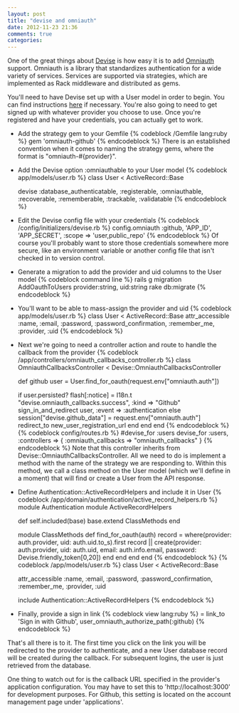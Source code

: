```yaml
---
layout: post
title: "devise and omniauth"
date: 2012-11-23 21:36
comments: true
categories: 
---
```


One of the great things about [Devise](https://github.com/plataformatec/devise) is how easy it is to add [Omniauth](https://github.com/intridea/omniauth) support.  Omniauth is a library that standardizes authentication for a wide variety of services.  Services are supported via strategies, which are implemented as Rack middleware and distributed as gems.

You'll need to have Devise set up with a User model in order to begin.  You can find instructions [here](https://github.com/plataformatec/devise#getting-started) if necessary.  You're also going to need to get signed up with whatever provider you choose to use.  Once you're registered and have your credentials, you can actually get to work.

<!--more-->

- Add the strategy gem to your Gemfile
{% codeblock /Gemfile lang:ruby %}
gem 'omniauth-github'
{% endcodeblock %}
There is an established convention when it comes to naming the strategy gems, where the format is "omniauth-#{provider}".

- Add the Devise option :omniauthable to your User model
{% codeblock app/models/user.rb %}
class User < ActiveRecord::Base

  devise :database_authenticatable, :registerable, :omniauthable,
         :recoverable, :rememberable, :trackable, :validatable
{% endcodeblock %}

- Edit the Devise config file with your credentials
{% codeblock /config/initializers/devise.rb %}
config.omniauth :github, 'APP_ID', 'APP_SECRET', :scope => 'user,public_repo'
{% endcodeblock %}
Of course you'll probably want to store those credentials somewhere more secure, like an environment variable or another config file that isn't checked in to version control.

- Generate a migration to add the provider and uid columns to the User model
{% codeblock command line %}
rails g migration AddOauthToUsers provider:string, uid:string
rake db:migrate
{% endcodeblock %}

- You'll want to be able to mass-assign the provider and uid
{% codeblock app/models/user.rb %}
class User < ActiveRecord::Base
  attr_accessible :name, :email, :password, :password_confirmation, :remember_me, :provider, :uid
{% endcodeblock %}

- Next we're going to need a controller action and route to handle the callback from the provider
{% codeblock /app/controllers/omniauth_callbacks_controller.rb %}
class OmniauthCallbacksController < Devise::OmniauthCallbacksController

  def github
    user = User.find_for_oauth(request.env["omniauth.auth"])

    if user.persisted?
      flash[:notice] = I18n.t "devise.omniauth_callbacks.success", :kind => "Github"
      sign_in_and_redirect user, :event => :authentication
    else
      session["devise.github_data"] = request.env["omniauth.auth"]
      redirect_to new_user_registration_url
    end
  end
end
{% endcodeblock %}
{% codeblock config/routes.rb %}
#devise_for :users
devise_for :users, :controllers => { :omniauth_callbacks => "omniauth_callbacks" }
{% endcodeblock %}
Note that this controller inherits from Devise::OmniauthCallbacksController.  All we need to do is implement a method with the name of the strategy we are responding to.  Within this method, we call a class method on the User model (which we'll define in a moment) that will find or create a User from the API response.

- Define Authentication::ActiveRecordHelpers and include it in User
{% codeblock /app/domain/authentication/active_record_helpers.rb %}
module Authentication
  module ActiveRecordHelpers

    def self.included(base)
      base.extend ClassMethods
    end

    module ClassMethods
      def find_for_oauth(auth)
        record = where(provider: auth.provider, uid: auth.uid.to_s).first
        record || create(provider: auth.provider, uid: auth.uid, email: auth.info.email, password: Devise.friendly_token[0,20])
      end
    end
  end
end
{% endcodeblock %} 
{% codeblock /app/models/user.rb %}
class User < ActiveRecord::Base

  attr_accessible :name, :email, :password, :password_confirmation, :remember_me, :provider, :uid

  include Authentication::ActiveRecordHelpers
{% endcodeblock %}

- Finally, provide a sign in link
{% codeblock view lang:ruby %}
= link_to 'Sign in with Github', user_omniauth_authorize_path(:github)
{% endcodeblock %}

That's all there is to it.  The first time you click on the link you will be redirected to the provider to authenticate, and a new User database record will be created during the callback.  For subsequent logins, the user is just retrieved from the database.

One thing to watch out for is the callback URL specified in the provider's application configuration.  You may have to set this to 'http://localhost:3000' for development purposes.  For Github, this setting is located on the account management page under 'applications'.